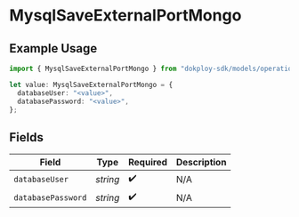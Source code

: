 # MysqlSaveExternalPortMongo

## Example Usage

```typescript
import { MysqlSaveExternalPortMongo } from "dokploy-sdk/models/operations";

let value: MysqlSaveExternalPortMongo = {
  databaseUser: "<value>",
  databasePassword: "<value>",
};
```

## Fields

| Field              | Type               | Required           | Description        |
| ------------------ | ------------------ | ------------------ | ------------------ |
| `databaseUser`     | *string*           | :heavy_check_mark: | N/A                |
| `databasePassword` | *string*           | :heavy_check_mark: | N/A                |